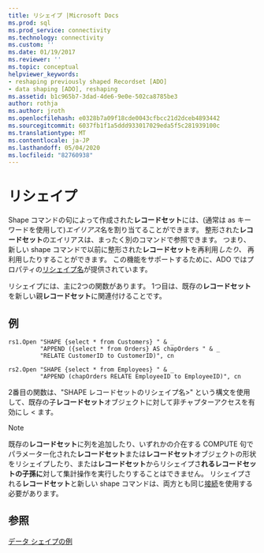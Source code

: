 ```yaml
---
title: リシェイプ |Microsoft Docs
ms.prod: sql
ms.prod_service: connectivity
ms.technology: connectivity
ms.custom: ''
ms.date: 01/19/2017
ms.reviewer: ''
ms.topic: conceptual
helpviewer_keywords:
- reshaping previously shaped Recordset [ADO]
- data shaping [ADO], reshaping
ms.assetid: b1c965b7-3dad-4de6-9e0e-502ca8785be3
author: rothja
ms.author: jroth
ms.openlocfilehash: e0328b7a09f18cde0043cfbcc21d2dceb4893442
ms.sourcegitcommit: 6037fb1f1a5ddd933017029eda5f5c281939100c
ms.translationtype: MT
ms.contentlocale: ja-JP
ms.lasthandoff: 05/04/2020
ms.locfileid: "82760938"
---
```

# <a name="reshaping"></a>リシェイプ
Shape コマンドの句によって作成された**レコードセット**には、(通常は as キーワードを使用して)*エイリアス*名を割り当てることができます。 整形された**レコードセット**のエイリアスは、まったく別のコマンドで参照できます。 つまり、新しい shape コマンドで以前に整形された**レコードセット**を再利用*したり、* 再利用したりすることができます。 この機能をサポートするために、ADO ではプロパティの[リシェイプ名](../../../ado/reference/ado-api/reshape-name-property-dynamic-ado.md)が提供されています。  
  
 リシェイプには、主に2つの関数があります。 1つ目は、既存の**レコードセット**を新しい親**レコードセット**に関連付けることです。  
  
## <a name="example"></a>例  
  
```  
rs1.Open "SHAPE {select * from Customers} " & _  
         "APPEND ({select * from Orders} AS chapOrders " & _  
         "RELATE CustomerID to CustomerID)", cn  
  
rs2.Open "SHAPE {select * from Employees} " & _  
         "APPEND (chapOrders RELATE EmployeeID to EmployeeID)", cn  
```  
  
 2番目の関数は、"SHAPE レコードセットのリシェイプ名>" という構文を使用して、既存の子**レコードセット**オブジェクトに対して非チャプターアクセスを有効にし \< ます。  
  
> [!NOTE]
>  既存の**レコードセット**に列を追加したり、いずれかの介在する COMPUTE 句でパラメーター化された**レコードセット**または**レコードセット**オブジェクトの形状をリシェイプしたり、または**レコードセット**からリシェイプさ**れるレコードセットの子孫に**対して集計操作を実行したりすることはできません。 リシェイプされる**レコードセット**と新しい shape コマンドは、両方とも同じ[接続](../../../ado/reference/ado-api/connection-object-ado.md)を使用する必要があります。  
  
## <a name="see-also"></a>参照  
 [データ シェイプの例](../../../ado/guide/data/data-shaping-example.md)
